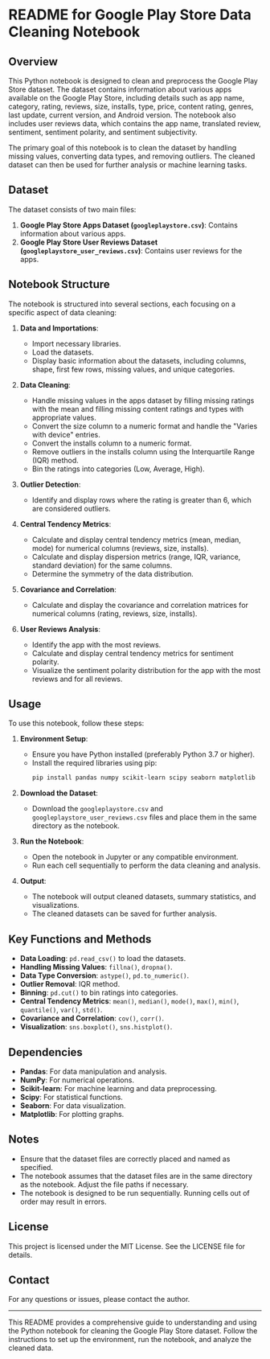 # README for Google Play Store Data Cleaning Notebook

## Overview
This Python notebook is designed to clean and preprocess the Google Play Store dataset. The dataset contains information about various apps available on the Google Play Store, including details such as app name, category, rating, reviews, size, installs, type, price, content rating, genres, last update, current version, and Android version. The notebook also includes user reviews data, which contains the app name, translated review, sentiment, sentiment polarity, and sentiment subjectivity.

The primary goal of this notebook is to clean the dataset by handling missing values, converting data types, and removing outliers. The cleaned dataset can then be used for further analysis or machine learning tasks.

## Dataset
The dataset consists of two main files:
1. **Google Play Store Apps Dataset (`googleplaystore.csv`)**: Contains information about various apps.
2. **Google Play Store User Reviews Dataset (`googleplaystore_user_reviews.csv`)**: Contains user reviews for the apps.

## Notebook Structure
The notebook is structured into several sections, each focusing on a specific aspect of data cleaning:

1. **Data and Importations**:
   - Import necessary libraries.
   - Load the datasets.
   - Display basic information about the datasets, including columns, shape, first few rows, missing values, and unique categories.

2. **Data Cleaning**:
   - Handle missing values in the apps dataset by filling missing ratings with the mean and filling missing content ratings and types with appropriate values.
   - Convert the size column to a numeric format and handle the "Varies with device" entries.
   - Convert the installs column to a numeric format.
   - Remove outliers in the installs column using the Interquartile Range (IQR) method.
   - Bin the ratings into categories (Low, Average, High).

3. **Outlier Detection**:
   - Identify and display rows where the rating is greater than 6, which are considered outliers.

4. **Central Tendency Metrics**:
   - Calculate and display central tendency metrics (mean, median, mode) for numerical columns (reviews, size, installs).
   - Calculate and display dispersion metrics (range, IQR, variance, standard deviation) for the same columns.
   - Determine the symmetry of the data distribution.

5. **Covariance and Correlation**:
   - Calculate and display the covariance and correlation matrices for numerical columns (rating, reviews, size, installs).

6. **User Reviews Analysis**:
   - Identify the app with the most reviews.
   - Calculate and display central tendency metrics for sentiment polarity.
   - Visualize the sentiment polarity distribution for the app with the most reviews and for all reviews.

## Usage
To use this notebook, follow these steps:

1. **Environment Setup**:
   - Ensure you have Python installed (preferably Python 3.7 or higher).
   - Install the required libraries using pip:
     ```bash
     pip install pandas numpy scikit-learn scipy seaborn matplotlib
     ```

2. **Download the Dataset**:
   - Download the `googleplaystore.csv` and `googleplaystore_user_reviews.csv` files and place them in the same directory as the notebook.

3. **Run the Notebook**:
   - Open the notebook in Jupyter or any compatible environment.
   - Run each cell sequentially to perform the data cleaning and analysis.

4. **Output**:
   - The notebook will output cleaned datasets, summary statistics, and visualizations.
   - The cleaned datasets can be saved for further analysis.

## Key Functions and Methods
- **Data Loading**: `pd.read_csv()` to load the datasets.
- **Handling Missing Values**: `fillna()`, `dropna()`.
- **Data Type Conversion**: `astype()`, `pd.to_numeric()`.
- **Outlier Removal**: IQR method.
- **Binning**: `pd.cut()` to bin ratings into categories.
- **Central Tendency Metrics**: `mean()`, `median()`, `mode()`, `max()`, `min()`, `quantile()`, `var()`, `std()`.
- **Covariance and Correlation**: `cov()`, `corr()`.
- **Visualization**: `sns.boxplot()`, `sns.histplot()`.

## Dependencies
- **Pandas**: For data manipulation and analysis.
- **NumPy**: For numerical operations.
- **Scikit-learn**: For machine learning and data preprocessing.
- **Scipy**: For statistical functions.
- **Seaborn**: For data visualization.
- **Matplotlib**: For plotting graphs.

## Notes
- Ensure that the dataset files are correctly placed and named as specified.
- The notebook assumes that the dataset files are in the same directory as the notebook. Adjust the file paths if necessary.
- The notebook is designed to be run sequentially. Running cells out of order may result in errors.

## License
This project is licensed under the MIT License. See the LICENSE file for details.

## Contact
For any questions or issues, please contact the author.

---

This README provides a comprehensive guide to understanding and using the Python notebook for cleaning the Google Play Store dataset. Follow the instructions to set up the environment, run the notebook, and analyze the cleaned data.
